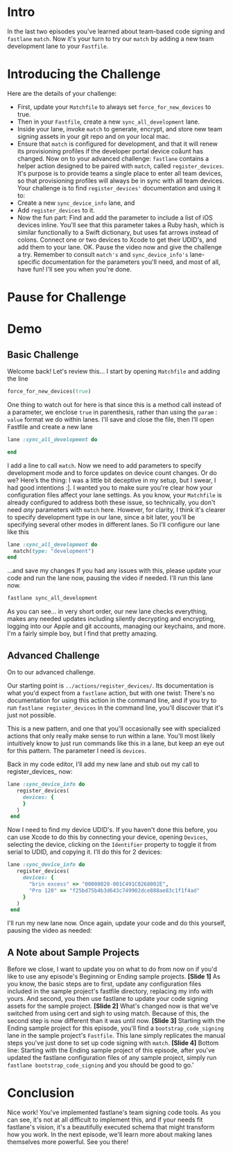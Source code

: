 # Intro
In the last two episodes you've learned about team-based code signing and `fastlane` `match`. Now it's your turn to try our `match` by adding a new team development lane to your `Fastfile`.
# Introducing the Challenge
Here are the details of your challenge:
- First, update  your `Matchfile` to always set `force_for_new_devices` to true.
- Then in your `Fastfile`, create a new `sync_all_development` lane.
- Inside your lane, invoke `match` to generate, encrypt, and store new team signing assets in your git repo and on your local mac. 
- Ensure that `match` is configured for development, and that it will renew its provisioning profiles if the developer portal device coåunt has changed.
Now on to your advanced challenge:
`fastlane` contains a helper action designed to be paired with `match`, called `register_devices`. It's purpose is to provide teams a single place to enter all team devices, so that provisioning profiles will always be in sync with all team devices.
Your challenge is to find `register_devices'` documentation and using it to:
- Create a new `sync_device_info` lane, and
- Add `register_devices` to it.
- Now the fun part: Find and add the parameter to include a list of iOS devices inline. You'll see that this parameter takes a Ruby hash, which is similar functionally to a Swift dictionary, but uses fat arrows instead of colons. Connect one or two devices to Xcode to get their UDID's, and add them to your lane.
OK. Pause the video now and give the challenge a try. Remember to consult `match's` and `sync_device_info's` lane-specific documentation for the parameters you'll need, and most of all, have fun! I'll see you when you're done.
# Pause for Challenge
# Demo
## Basic Challenge
Welcome back! Let's review this…
I start by opening `Matchfile` 
and adding the line 
```ruby
force_for_new_devices(true)
```
One thing to watch out for here is that since this is a method call instead of a parameter, we enclose `true` in parenthesis, rather than using the `param` : `value` format we do within lanes. 
I'll save and close the file, 
then I’ll open Fastfile 
and create a new lane
```ruby
lane :sync_all_development do

end
```

I add a line to call `match`. Now we need to add parameters to specify development mode and to force updates on device count changes. Or do we?
Here’s the thing: I was a little bit deceptive in my setup, but I swear, I had good intentions :]. I wanted you to make sure you're clear how your configuration files affect your lane settings. 
As you know, your `Matchfile` is already configured to address both these issue, so technically, you don't need *any* parameters with `match` here. However, for clarity, I think it's clearer to specify development type in our lane, since a bit later, you'll be specifying several other modes in different lanes.
So I’ll configure our lane like this
```ruby
lane :sync_all_development do
  match(type: "development")
end
```
…and save my changes
If you had any issues with this, please update your code and run the lane now, pausing the video if needed. 
I'll run this lane now.
```ruby
fastlane sync_all_development
```
As you can see… in very short order, our new lane checks everything, makes any needed updates including silently decrypting and encrypting, logging into our Apple and git accounts, managing our keychains, and more. 
I'm a fairly simple boy, but I find that pretty amazing.
## Advanced Challenge
On to our advanced challenge. 
<!-- Open ../actions/register_devices/ in browser -->
Our starting point is `../actions/register_devices/`. Its documentation is what you'd expect from a `fastlane` action, but with one twist: There's no documentation for using this action in the command line, and if you try to run `fastlane register_devices` in the command line, you'll discover that it's just not possible. 


This is a new pattern, and one that you'll occasionally see with specialized actions that only really make sense to run within a lane. You'll most likely intuitively know to just run commands like this in a lane, but keep an eye out for this pattern.
The parameter I need is `devices`.
<!-- Scroll and highlight in documentation -->
 Back in my code editor, I’ll add my new lane and stub out my call to register\_devices\_ now:
```ruby
lane :sync_device_info do
   register_devices(
     devices: {
     }
   )
 end
```
Now I need to find my device UDID's. If you haven't done this before, you can use Xcode to do this by connecting your device, opening `Devices`, selecting the device, clicking on the `Identifier` property to toggle it from serial to UDID, and copying it.
I'll do this for 2 devices:
```ruby
lane :sync_device_info do
   register_devices(
     devices: {
       "brin excess" => "00008020-001C491C0268002E",
       "Pro 120" => "f25bd75b4b3d643c749902dce888ae83c1f1f4ad"
     }
   )
 end
```


I'll run my new lane now. Once again, update your code and do this yourself, pausing the video as needed:
<!-- Show the results in Finder to back up that the 2 devices git added -->



<!-- EDITOR: The following section has no demo video -- just the slide content. -->
## A Note about Sample Projects
Before we close, I want to update you on what to do from now on if you'd like to use any episode's Beginning or Ending sample projects.
**[Slide 1]** 
As you know, the basic steps are to first, update any configuration files included in the sample project's fastfile directory, replacing my info with yours. And second, you then use fastlane to update your code signing assets for the sample project.
**[Slide 2]** 
What's changed now is that we've switched from using cert and sigh to using match. Because of this, the second step is now different than it was until now. 
**[Slide 3]** 
Starting with the Ending sample project for this episode, you'll find a `bootstrap_code_signing`  lane in the sample project's `Fastfile`.  This lane simply replicates the manual steps you've just done to set up code signing with `match`.
**[Slide 4]** 
Bottom line: Starting with the Ending sample project of this episode, after you've updated the fastlane configuration files of any sample project, simply run `fastlane bootstrap_code_signing` and you should be good to go.'



# Conclusion
Nice work! You've implemented fastlane's team signing code tools. As you can see, it's not at all difficult to implement this, and if your needs fit fastlane's vision, it's a beautifully executed schema that might transform how you work. 
In the next episode, we'll learn more about making lanes themselves more powerful. See you there!